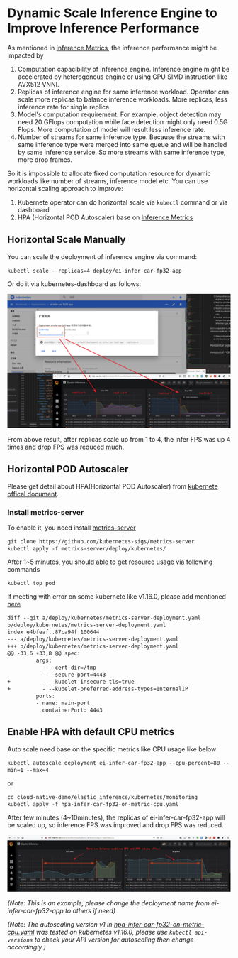 # Dynamic Scale Inference Engine to Improve Inference Performance

As mentioned in [Inference Metrics](inference_metrics.md), the inference performance might be impacted by

  1. Computation capacibility of inference engine. Inference engine might be accelerated by heterogonous engine or using CPU SIMD instruction like AVX512 VNNI.
  2. Replicas of inference engine for same inference workload. Operator can scale more replicas to balance inference workloads. More replicas, less inference rate for single replica.
  3. Model's computation requirement. For example, object detection may need 20 GFlops computation while face detection might only need 0.5G Flops. More computation of model will result less inference rate.
  4. Number of streams for same inference type. Because the streams with same inference type were merged into same queue and will be handled by same inference service. So more streams with same inference type, more drop frames.

So it is impossible to allocate fixed computation resource for dynamic workloads like number of streams, inference model etc. You can use horizontal scaling approach to improve:

  1. Kubernete operator can do horizontal scale via ```kubectl``` command or via dashboard
  2. HPA (Horizontal POD Autoscaler) base on [Inference Metrics](inference_metrics.md)

## Horizontal Scale Manually

You can scale the deployment of inference engine via command:

```
kubectl scale --replicas=4 deploy/ei-infer-car-fp32-app
```

Or do it via kubernetes-dashboard as follows:

![](images/manual_scale_replicas.png)

From above result, after replicas scale up from 1 to 4, the infer FPS was up 4 times and drop FPS was reduced much.

## Horizontal POD Autoscaler

Please get detail about HPA(Horizontal POD Autoscaler) from [kubernete offical document](https://kubernetes.io/docs/tasks/run-application/horizontal-pod-autoscale/).

### Install metrics-server

To enable it, you need install [metrics-server](https://github.com/kubernetes-sigs/metrics-server)

```
git clone https://github.com/kubernetes-sigs/metrics-server
kubectl apply -f metrics-server/deploy/kubernetes/
```

After 1~5 minutes, you should able to get resource usage via following commands
```
kubectl top pod
```

If meeting with error on some kubernete like v1.16.0, please add mentioned [here](https://github.com/kubernetes-sigs/metrics-server/issues/300#issuecomment-568926110)

```
diff --git a/deploy/kubernetes/metrics-server-deployment.yaml b/deploy/kubernetes/metrics-server-deployment.yaml
index e4bfeaf..87ca94f 100644
--- a/deploy/kubernetes/metrics-server-deployment.yaml
+++ b/deploy/kubernetes/metrics-server-deployment.yaml
@@ -33,6 +33,8 @@ spec:
         args:
           - --cert-dir=/tmp
           - --secure-port=4443
+          - --kubelet-insecure-tls=true
+          - --kubelet-preferred-address-types=InternalIP
         ports:
         - name: main-port
           containerPort: 4443
```

## Enable HPA with default CPU metrics

Auto scale need base on the specific metrics like CPU usage like below

```
kubectl autoscale deployment ei-infer-car-fp32-app --cpu-percent=80 --min=1 --max=4
```

or

```
cd cloud-native-demo/elastic_inference/kubernetes/monitoring
kubectl apply -f hpa-infer-car-fp32-on-metric-cpu.yaml
```

After few minutes (4~10minutes), the replicas of ei-infer-car-fp32-app will be scaled up, so inference FPS was improved and drop FPS was reduced.

![](images/hpa_enable_duration.png)

_(Note: This is an example, please change the deployment name from ei-infer-car-fp32-app to others if need)_

_(Note: The autoscaling version v1 in [hpa-infer-car-fp32-on-metric-cpu.yaml](../kubernetes/monitoring/hpa-infer-car-fp32-on-metric-cpu.yaml) was tested on kubernetes v1.16.0, please use ```kubectl api-versions``` to check your API version for autoscaling then change accordingly.)_